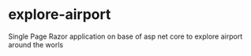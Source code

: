# explore-airport
Single Page Razor application on base of asp net core to explore airport around the worls
